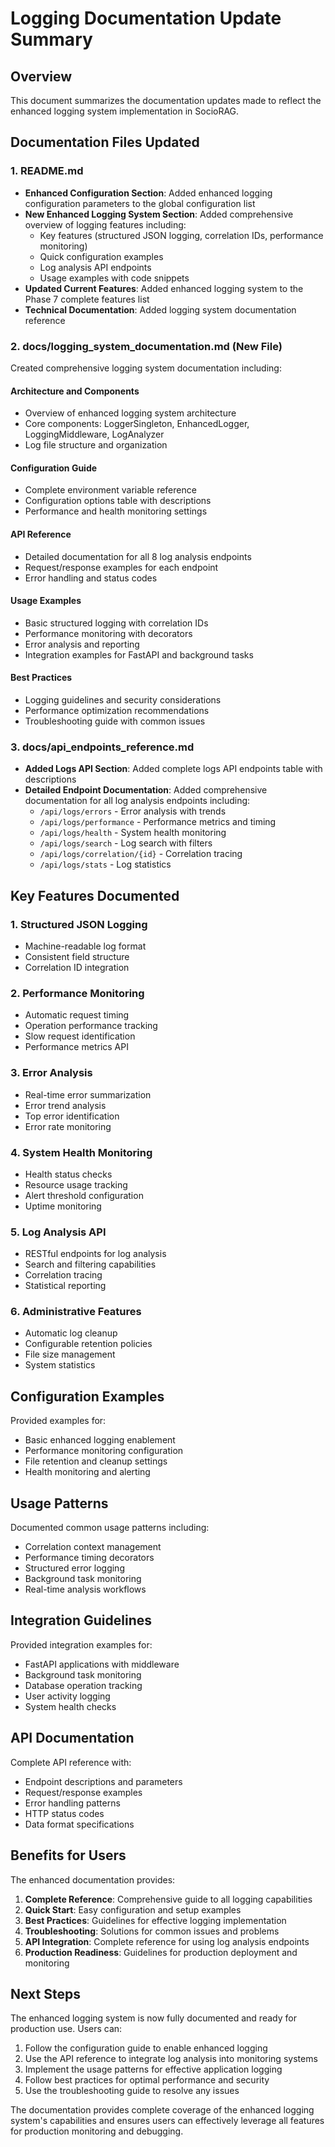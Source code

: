 # Logging Documentation Update Summary

## Overview

This document summarizes the documentation updates made to reflect the enhanced logging system implementation in SocioRAG.

## Documentation Files Updated

### 1. README.md
- **Enhanced Configuration Section**: Added enhanced logging configuration parameters to the global configuration list
- **New Enhanced Logging System Section**: Added comprehensive overview of logging features including:
  - Key features (structured JSON logging, correlation IDs, performance monitoring)
  - Quick configuration examples
  - Log analysis API endpoints
  - Usage examples with code snippets
- **Updated Current Features**: Added enhanced logging system to the Phase 7 complete features list
- **Technical Documentation**: Added logging system documentation reference

### 2. docs/logging_system_documentation.md (New File)
Created comprehensive logging system documentation including:

#### Architecture and Components
- Overview of enhanced logging system architecture
- Core components: LoggerSingleton, EnhancedLogger, LoggingMiddleware, LogAnalyzer
- Log file structure and organization

#### Configuration Guide
- Complete environment variable reference
- Configuration options table with descriptions
- Performance and health monitoring settings

#### API Reference
- Detailed documentation for all 8 log analysis endpoints
- Request/response examples for each endpoint
- Error handling and status codes

#### Usage Examples
- Basic structured logging with correlation IDs
- Performance monitoring with decorators
- Error analysis and reporting
- Integration examples for FastAPI and background tasks

#### Best Practices
- Logging guidelines and security considerations
- Performance optimization recommendations
- Troubleshooting guide with common issues

### 3. docs/api_endpoints_reference.md
- **Added Logs API Section**: Added complete logs API endpoints table with descriptions
- **Detailed Endpoint Documentation**: Added comprehensive documentation for all log analysis endpoints including:
  - `/api/logs/errors` - Error analysis with trends
  - `/api/logs/performance` - Performance metrics and timing
  - `/api/logs/health` - System health monitoring
  - `/api/logs/search` - Log search with filters
  - `/api/logs/correlation/{id}` - Correlation tracing
  - `/api/logs/stats` - Log statistics

## Key Features Documented

### 1. Structured JSON Logging
- Machine-readable log format
- Consistent field structure
- Correlation ID integration

### 2. Performance Monitoring
- Automatic request timing
- Operation performance tracking
- Slow request identification
- Performance metrics API

### 3. Error Analysis
- Real-time error summarization
- Error trend analysis
- Top error identification
- Error rate monitoring

### 4. System Health Monitoring
- Health status checks
- Resource usage tracking
- Alert threshold configuration
- Uptime monitoring

### 5. Log Analysis API
- RESTful endpoints for log analysis
- Search and filtering capabilities
- Correlation tracing
- Statistical reporting

### 6. Administrative Features
- Automatic log cleanup
- Configurable retention policies
- File size management
- System statistics

## Configuration Examples

Provided examples for:
- Basic enhanced logging enablement
- Performance monitoring configuration
- File retention and cleanup settings
- Health monitoring and alerting

## Usage Patterns

Documented common usage patterns including:
- Correlation context management
- Performance timing decorators
- Structured error logging
- Background task monitoring
- Real-time analysis workflows

## Integration Guidelines

Provided integration examples for:
- FastAPI applications with middleware
- Background task monitoring
- Database operation tracking
- User activity logging
- System health checks

## API Documentation

Complete API reference with:
- Endpoint descriptions and parameters
- Request/response examples
- Error handling patterns
- HTTP status codes
- Data format specifications

## Benefits for Users

The enhanced documentation provides:

1. **Complete Reference**: Comprehensive guide to all logging capabilities
2. **Quick Start**: Easy configuration and setup examples
3. **Best Practices**: Guidelines for effective logging implementation
4. **Troubleshooting**: Solutions for common issues and problems
5. **API Integration**: Complete reference for using log analysis endpoints
6. **Production Readiness**: Guidelines for production deployment and monitoring

## Next Steps

The enhanced logging system is now fully documented and ready for production use. Users can:

1. Follow the configuration guide to enable enhanced logging
2. Use the API reference to integrate log analysis into monitoring systems
3. Implement the usage patterns for effective application logging
4. Follow best practices for optimal performance and security
5. Use the troubleshooting guide to resolve any issues

The documentation provides complete coverage of the enhanced logging system's capabilities and ensures users can effectively leverage all features for production monitoring and debugging.
